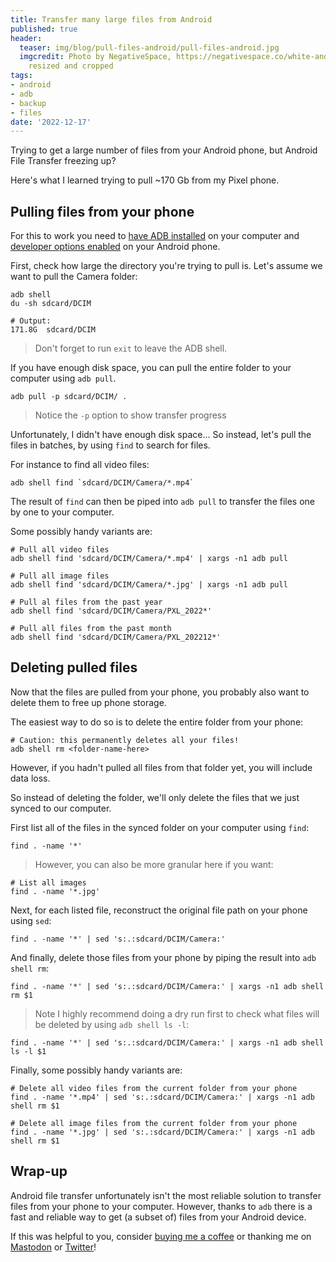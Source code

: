 ```yaml
---
title: Transfer many large files from Android
published: true
header:
  teaser: img/blog/pull-files-android/pull-files-android.jpg
  imgcredit: Photo by NegativeSpace, https://negativespace.co/white-android-mobile-device-macbook/,
    resized and cropped
tags:
- android
- adb
- backup
- files
date: '2022-12-17'
---
```


Trying to get a large number of files from your Android phone, but Android File Transfer freezing up?

Here's what I learned trying to pull ~170 Gb from my Pixel phone.

## Pulling files from your phone
For this to work you need to [have ADB installed](https://www.xda-developers.com/install-adb-windows-macos-linux/) on your computer and [developer options enabled](https://developer.android.com/studio/debug/dev-options#enable) on your Android phone.

First, check how large the directory you're trying to pull is. Let's assume we want to pull the Camera folder:

```
adb shell
du -sh sdcard/DCIM

# Output:
171.8G	sdcard/DCIM
```

> Don't forget to run `exit` to leave the ADB shell.

If you have enough disk space, you can pull the entire folder to your computer using `adb pull`.

```
adb pull -p sdcard/DCIM/ .   
```

> Notice the `-p` option to show transfer progress


Unfortunately, I didn't have enough disk space... So instead, let's pull the files in batches, by using `find` to search for files.

For instance to find all video files:

```
adb shell find `sdcard/DCIM/Camera/*.mp4`
```

The result of `find` can then be piped into `adb pull` to transfer the files one by one to your computer.

Some possibly handy variants are:

```
# Pull all video files
adb shell find 'sdcard/DCIM/Camera/*.mp4' | xargs -n1 adb pull

# Pull all image files
adb shell find 'sdcard/DCIM/Camera/*.jpg' | xargs -n1 adb pull

# Pull al files from the past year
adb shell find 'sdcard/DCIM/Camera/PXL_2022*'

# Pull all files from the past month
adb shell find 'sdcard/DCIM/Camera/PXL_202212*'
```


## Deleting pulled files
Now that the files are pulled from your phone, you probably also want to delete them to free up phone storage.

The easiest way to do so is to delete the entire folder from your phone:

```
# Caution: this permanently deletes all your files!
adb shell rm <folder-name-here>
```

However, if you hadn't pulled all files from that folder yet, you will include data loss.

So instead of deleting the folder, we'll only delete the files that we just synced to our computer.

First list all of the files in the synced folder on your computer using `find`:

```
find . -name '*'
```

> However, you can also be more granular here if you want:
```
# List all images
find . -name '*.jpg'
```

Next, for each listed file, reconstruct the original file path on your phone using `sed`:

```
find . -name '*' | sed 's:.:sdcard/DCIM/Camera:'
```

And finally, delete those files from your phone by piping the result into `adb shell rm`:

```
find . -name '*' | sed 's:.:sdcard/DCIM/Camera:' | xargs -n1 adb shell rm $1
```

> Note I highly recommend doing a dry run first to check what files will be deleted by using `adb shell ls -l`:
```
find . -name '*' | sed 's:.:sdcard/DCIM/Camera:' | xargs -n1 adb shell ls -l $1
```

Finally, some possibly handy variants are:

```
# Delete all video files from the current folder from your phone
find . -name '*.mp4' | sed 's:.:sdcard/DCIM/Camera:' | xargs -n1 adb shell rm $1

# Delete all image files from the current folder from your phone
find . -name '*.jpg' | sed 's:.:sdcard/DCIM/Camera:' | xargs -n1 adb shell rm $1
```

## Wrap-up
Android file transfer unfortunately isn't the most reliable solution to transfer files from your phone to your computer. However, thanks to `adb` there is a fast and reliable way to get (a subset of) files from your Android device.

If this was helpful to you, consider [buying me a coffee](https://www.buymeacoffee.com/jeroen) or thanking me on [Mastodon](https://androiddev.social/@Jeroenmols) or [Twitter](https://twitter.com/molsjeroen)!
